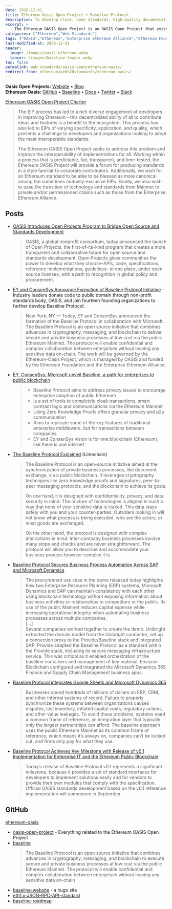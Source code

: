```yaml
---
date: 2020-12-01
title: Ethereum Oasis Open Project • Baseline Protocol
description: To develop clear, open standards, high-quality documentation, and shared test suites that facilitate new features and enhancements to the Ethereum protocol.
excerpt: >
    The Ethereum OASIS Open Project is an OASIS Open Project that exists to provide a neutral forum for diverse stakeholders to create high-quality specifications that facilitate Ethereum’s longevity, interoperability, and ease of integration. The Ethereum OASIS Project intends to develop clear, open standards, high-quality documentation, and shared test suites that facilitate new features and enhancements to the Ethereum protocol.
categories: ["Ethereum","Web Standards"]
tags: ["OASIS","Ethereum","Enterprise Ethereum Alliance","Ethereum Foundation","ConsenSys","Chainlink","Nethermind","Provide","Unibright","Ernst & Young","Microsoft","Limechain"]
last-modified-at: 2020-12-01
header:
  image: /images/oasis-ethereum.webp
  teaser: /images/baseline-teaser.webp
toc: false
permalink: web-standards/oasis-open/ethereum-oasis/
redirect_from: ethereum/web%20standards/ethereum-oasis/
---
```


**Oasis Open Projects:** [Website](https://oasis-open-projects.org/) • [Blog](https://oasis-open-projects.org/category/blog/)\
**Ethereum Oasis:** [GitHub](https://github.com/ethereum-oasis) • [Baseline](https://www.baseline-protocol.org/) • [Docs](https://docs.baseline-protocol.org/) • [Twitter](https://twitter.com/baselineproto) • [Slack](https://communityinviter.com/apps/ethereum-baseline/join-us)

[Ethereum OASIS Open Project Charter](https://github.com/ethereum-oasis/oasis-open-project/blob/master/PROJECT_CHARTER.md)
> The EIP process has led to a rich diverse engagement of developers in improving Ethereum - this decentralized ability of all to contribute ideas and features is a benefit to the ecosystem. This process has also led to EIPs of varying specificity, application, and quality, which presents a challenge to developers and organizations looking to adopt the most interoperable standards.
> 
> The Ethereum OASIS Open Project seeks to address this problem and improve the interoperability of implementations for all. Working within a process that is predictable, fair, transparent, and time-tested, the Ethereum OASIS Project will provide a forum for producing standards in a style familiar to corporate contributors. Additionally, we wish for an Ethereum standard to be able to be blessed as more canonical among the sometimes mutually-exclusive EIPs. Finally, we also wish to ease the transition of technology and standards from Mainnet to private and/or permissioned chains such as those from the Enterprise Ethereum Alliance.


## Posts 
- [OASIS Introduces Open Projects Program to Bridge Open Source and Standards Development](https://oasis-open-projects.org/introducing-open-projects/)
  > OASIS, a global nonprofit consortium, today announced the launch of Open Projects, the first-of-its-kind program that creates a more transparent and collaborative future for open source and standards development. Open Projects gives communities the power to develop what they choose–APIs, code, specifications, reference implementations, guidelines– in one place, under open source licenses, with a path to recognition in global policy and procurement.
* [EY and ConsenSys Announce Formation of Baseline Protocol Initiative](https://consensys.net/blog/press-release/ey-and-consensys-announce-formation-of-baseline-protocol-initiative-to-make-ethereum-mainnet-safe-and-effective-for-enterprises/) - Industry leaders donate code to public domain through non-profit standards body, OASIS, and join fourteen founding organizations to further develop Baseline Protocol.
  > New York, NY — Today, EY and ConsenSys announced the formation of the Baseline Protocol in collaboration with Microsoft. The Baseline Protocol is an open source initiative that combines advances in cryptography, messaging, and blockchain to deliver secure and private business processes at low cost via the public Ethereum Mainnet. The protocol will enable confidential and complex collaboration between enterprises without leaving any sensitive data on-chain. The work will be governed by the Ethereum-Oasis Project, which is managed by OASIS and funded by the Ethereum Foundation and the Enterprise Ethereum Alliance.
* [EY, ConsenSys, Microsoft unveil Baseline, a path for enterprises to public blockchain](https://www.ledgerinsights.com/baseline-protocol-ey-consensys-microsoft-enterprises-public-blockchain/)
  > * Baseline Protocol aims to address privacy issues to encourage enterprise adoption of public Ethereum
  > * Is a set of tools to completely cloak transactions, smart contract logic and communications via the Ethereum Mainnet
  > * Using Zero Knowledge Proofs offers granular privacy and p2p communication
  > * Aims to replicate some of the key features of traditional enterprise middleware, but for transactions between companies
  > * EY and ConsenSys vision is for one blockchain (Ethereum), like there is one internet
* [The Baseline Protocol Explained](https://medium.com/limechain/the-baseline-protocol-explained-d40ee01588ba) (Limechain)
  > The Baseline Protocol is an open-source initiative aimed at the synchronization of private business processes, like document exchange, via a public blockchain. It leverages cryptography techniques like zero-knowledge proofs and signatures, peer-to-peer messaging protocols, and the blockchain to achieve its goals.
  > 
  > On one hand, it is designed with confidentiality, privacy, and data security in mind. The mixture of technologies is aligned in such a way that none of your sensitive data is leaked. This data stays safely with you and your counter-parties. Outsiders looking in will not know what process is being executed, who are the actors, or what goods are exchanged.
  > 
  > On the other hand, the protocol is designed with complex interactions in mind. Inter-company business processes involve many stops and checks and are never straightforward. The protocol will allow you to describe and accommodate your business process however complex it is.
- [Baseline Protocol Secures Business Process Automation Across SAP and Microsoft Dynamics](https://oasis-open-projects.org/open-source-proof-of-concept-ethereum-mainnet/)
  > The procurement use case in the demo released today highlights how two Enterprise Resource Planning (ERP) systems, Microsoft Dynamics and SAP can maintain consistency with each other using blockchain technology without exposing information about business activities or relationships to competitors or the public. Its use of the public Mainnet reduces capital expense while increasing operational integrity when automating business processes across multiple companies.\
  > [...]\
  > Several companies worked together to create the demo. Unibright extracted the domain model from the Unibright connector, set up a connection proxy to the Provide/Baseline stack and integrated SAP. Provide adapted the Baseline Protocol as a standard within the Provide stack, including its secure messaging infrastructure service. This was critical as it enabled orchestration of the baseline containers and management of key material. Envision Blockchain configured and integrated the Microsoft Dynamics 365 Finance and Supply Chain Management business apps.
- [Baseline Protocol integrates Google Sheets and Microsoft Dynamics 365](https://oasis-open-projects.org/baseline-protocol-initiative-integrates-google-sheets-and-microsoft-dynamics-365-using-public-ethereum-blockchain/)
  > Businesses spend hundreds of millions of dollars on ERP, CRM, and other internal systems of record. Failure to properly synchronize these systems between organizations causes disputes, lost inventory, inflated capital costs, regulatory actions, and other value leakages. To avoid these problems, systems need a common frame of reference, an integration layer that typically only the largest partnerships can afford. The baseline approach uses the public Ethereum Mainnet as its common frame of reference, which means it’s always on, companies can’t be locked out, and firms only pay for what they use.
- [Baseline Protocol Achieves Key Milestone with Release of v0.1 Implementation for Enterprise IT and the Ethereum Public Blockchain](https://oasis-open-projects.org/baseline-protocol-v01/)
  > Today’s release of Baseline Protocol v0.1 represents a significant milestone, because it provides a set of standard interfaces for developers to implement solutions easily and for vendors to provide their own modules that comply with the specification. Official OASIS standards development based on the v0.1 reference implementation will commence in September.

## GitHub

[ethereum-oasis](https://github.com/ethereum-oasis)
- [oasis-open-project](https://github.com/ethereum-oasis/oasis-open-project) - Everything related to the Ethereum OASIS Open Project
- [baseline](https://github.com/ethereum-oasis/baseline)
  > The Baseline Protocol is an open source initiative that combines advances in cryptography, messaging, and blockchain to execute secure and private business processes at low cost via the public Ethereum Mainnet. The protocol will enable confidential and complex collaboration between enterprises without leaving any sensitive data on-chain
- [baseline-website](https://github.com/ethereum-oasis/baseline-website) - a hugo site
- [eth1.x-JSON-RPC-API-standard](https://github.com/ethereum-oasis/eth1.x-JSON-RPC-API-standard)
- [baseline-roadmap](https://github.com/ethereum-oasis/baseline-roadmap)